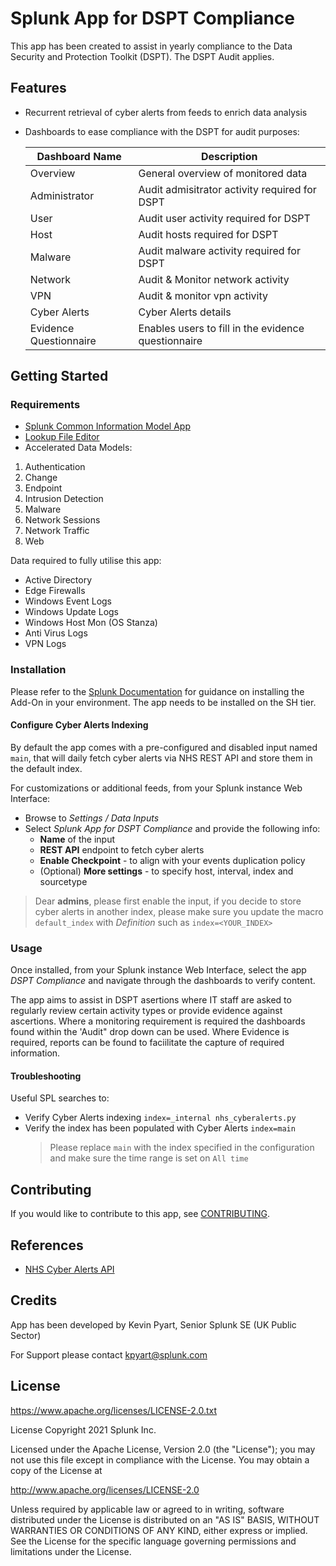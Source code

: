 # Splunk App for DSPT Compliance
This app has been created to assist in yearly compliance to the Data Security and Protection Toolkit (DSPT). 
The DSPT Audit applies.

## Features
* Recurrent retrieval of cyber alerts from feeds to enrich data analysis
* Dashboards to ease compliance with the DSPT for audit purposes:
    
    | **Dashboard Name**     | **Description**                                     |
    |------------------------|-----------------------------------------------------|
    | Overview               | General overview of monitored data                  |
    | Administrator          | Audit admisitrator activity required for DSPT       |
    | User                   | Audit user activity required for DSPT               |
    | Host                   | Audit hosts required for DSPT                       |
    | Malware                | Audit malware activity required for DSPT            |
    | Network                | Audit & Monitor network activity                    |
    | VPN                    | Audit & monitor vpn activity                        |
    | Cyber Alerts           | Cyber Alerts details                                |
    | Evidence Questionnaire | Enables users to fill in the evidence questionnaire |

## Getting Started
### Requirements
* [Splunk Common Information Model App](https://splunkbase.splunk.com/app/1621/)
* [Lookup File Editor](https://splunkbase.splunk.com/app/1724/)
* Accelerated Data Models:
 1. Authentication
 2. Change
 3. Endpoint
 4. Intrusion Detection
 5. Malware
 6. Network Sessions
 7. Network Traffic
 8. Web

Data required to fully utilise this app:

* Active Directory
* Edge Firewalls
* Windows Event Logs
* Windows Update Logs
* Windows Host Mon (OS Stanza)
* Anti Virus Logs
* VPN Logs

### Installation
Please refer to the [Splunk Documentation](https://docs.splunk.com/Documentation/AddOns/released/Overview/Installingadd-ons) for guidance on installing the Add-On in your environment. The app needs to be installed on the SH tier.

#### Configure Cyber Alerts Indexing
By default the app comes with a pre-configured and disabled input named `main`, that will daily fetch cyber alerts via NHS REST API and store them in the default index.

For customizations or additional feeds, from your Splunk instance Web Interface:
* Browse to *Settings / Data Inputs*
* Select *Splunk App for DSPT Compliance* and provide the following info:
    * **Name** of the input
    * **REST API** endpoint to fetch cyber alerts
    * **Enable Checkpoint** - to align with your events duplication policy
    * (Optional) **More settings** - to specify host, interval, index and sourcetype

> Dear **admins**, please first enable the input, if you decide to store cyber alerts in another index, please make sure you update the macro `default_index` with *Definition* such as `index=<YOUR_INDEX>`

### Usage
Once installed, from your Splunk instance Web Interface, select the app *DSPT Compliance* and navigate through the dashboards to verify content.

The app aims to assist in DSPT asertions where IT staff are asked to regularly review certain activity types or provide evidence against ascertions. Where a monitoring requirement is required the dashboards found within the 'Audit" drop down can be used. Where Evidence is required, reports can be found to faciilitate the capture of required information.

#### Troubleshooting
Useful SPL searches to:
* Verify Cyber Alerts indexing `index=_internal nhs_cyberalerts.py`
* Verify the index has been populated with Cyber Alerts `index=main`
    > Please replace `main` with the index  specified in the configuration and make sure the time range is set on `All time`

## Contributing
If you would like to contribute to this app, see [CONTRIBUTING](CONTRIBUTING.md).

## References
* [NHS Cyber Alerts API](https://digital.nhs.uk/services/data-security-centre/cyber-alerts-api/get-cyber-alerts)

## Credits
App has been developed by Kevin Pyart, Senior Splunk SE (UK Public Sector)

For Support please contact kpyart@splunk.com

## License
https://www.apache.org/licenses/LICENSE-2.0.txt

License
Copyright 2021 Splunk Inc.

Licensed under the Apache License, Version 2.0 (the "License"); you may not use this file except in compliance with the License. You may obtain a copy of the License at

http://www.apache.org/licenses/LICENSE-2.0

Unless required by applicable law or agreed to in writing, software distributed under the License is distributed on an "AS IS" BASIS, WITHOUT WARRANTIES OR CONDITIONS OF ANY KIND, either express or implied. See the License for the specific language governing permissions and limitations under the License.
